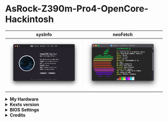 # AsRock-Z390m-Pro4-OpenCore-Hackintosh

sysInfo | neoFetch
:---:|:----:
![about](/images/about.png)|![neo](/images/neo.png)

<details>
  <summary><strong>My Hardware</strong></summary>

- Mainboard: AsRock Z390M Pro4
- Processor: Intel Core i7-9700K (8C 3.6GHz, 12MB)
- Graphics: Integrated Intel UHD Graphics 630
- Graphics: Radeon RX 580 8G Sapphire
- Memory: 8GBx4 DIMM 2133 MHz DDR4
- Display: 27" 4K (3840x2160) IPS
- Storage: 512GB SSD M.2 Intel 760P
- WLAN + Bluetooth: BCM94360CD

![cpu](/images/cpu.png)
</details>
<details>
  <summary><strong>Kexts version</strong></summary>

- **AppleALC**: 1.5.3
- **IntelMausiEthernet**: 1.0.4
- **Lilu**: 1.4.8
- **VirtualSMC**: 1.1.7
- **WhateverGreen**: 1.4.3
### Compatible with Catalina and Big Sur
</details>

<details>
  <summary><strong>BIOS Settings</strong></summary>

- **BIOS Version** 4.30

| Disabled | Enabled |
|----|----|
| Fast Boot | VT-x |
| CFG Lock (MSR 0xE2 write protection) | Above 4G |
| VT-d | Hyper Threading (If you use a CPU with K) |
| CSM | Execute Disable Bit |
| | EHCI/XHCI Hand-off |
| | OS type: other types |
</details>

<details>
  <summary><strong>Credits</strong></summary>

  **OpenCore Bootloader** 0.6.2(2020-10-06) from [OpenCore Respository](https://github.com/acidanthera/OpenCorePkg/releases)

  **The best Installation guide** I followed from [Dortania's OpenCore Install Guide](https://dortania.github.io/OpenCore-Install-Guide/config.plist/coffee-lake.html)

  **Also followed** from [Xjn's Blog](https://blog.xjn819.com/?p=543)
</details>
